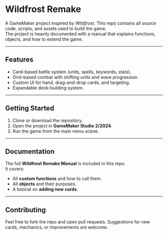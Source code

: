 # Wildfrost Remake

A GameMaker project inspired by *Wildfrost*. This repo contains all source code, scripts, and assets used to build the game.  
The project is heavily documented with a manual that explains functions, objects, and how to extend the game.

---

## Features
- Card-based battle system (units, spells, keywords, stats).
- Grid-based combat with shifting units and wave progression.
- Custom UI for hand, drag-and-drop cards, and targeting.
- Expandable deck-building system.

---

## Getting Started
1. Clone or download the repository.
2. Open the project in **GameMaker Studio 2/2024**.
3. Run the game from the main menu scene.

---

## Documentation
The full **Wildfrost Remake Manual** is included in this repo.  
It covers:
- All **custom functions** and how to call them.
- All **objects** and their purposes.
- A tutorial on **adding new cards**.

---

## Contributing
Feel free to fork the repo and open pull requests. Suggestions for new cards, mechanics, or improvements are welcome.  

